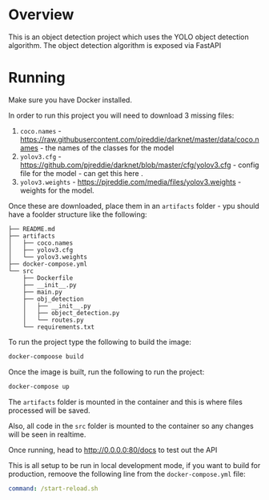 # Overview

This is an object detection project which uses the YOLO object detection algorithm.
The object detection algorithm is exposed via FastAPI

# Running

Make sure you have Docker installed.

In order to run this project you will need to download 3 missing files:
1.  `coco.names` - https://raw.githubusercontent.com/pjreddie/darknet/master/data/coco.names - the names of the classes for the model
2.  `yolov3.cfg` - https://github.com/pjreddie/darknet/blob/master/cfg/yolov3.cfg - config file for the model - can get this here .
3.  `yolov3.weights` - https://pjreddie.com/media/files/yolov3.weights - weights for the model.

Once these are downloaded, place them in an `artifacts` folder - ypu should have a foolder structure like the following:


```
├── README.md
├── artifacts
│   ├── coco.names
│   ├── yolov3.cfg
│   └── yolov3.weights
├── docker-compose.yml
└── src
    ├── Dockerfile
    ├── __init__.py
    ├── main.py
    ├── obj_detection
    │   ├── __init__.py
    │   ├── object_detection.py
    │   └── routes.py
    └── requirements.txt
```

To run the project type the following to build the image:

```bash
docker-compoose build
```

Once the image is built, run the following to run the project:

```bash
docker-compose up
```
The `artifacts` folder is mounted in the container and this is where files processed will be saved.

Also, all code in the `src` folder is mounted to the container so any changes will be seen in realtime.

Once running, head to http://0.0.0.0:80/docs to test out the API

This is all setup to be run in local development mode, if you want to build for production, remoove the following line from the `docker-compose.yml` file:

```yaml
command: /start-reload.sh
```